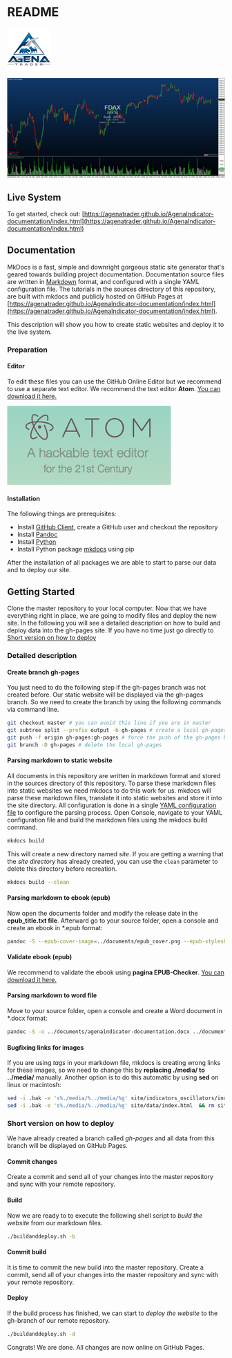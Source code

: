 # README



![AgenaTrader](.gitbook/assets/logo_100.png)

![](.gitbook/assets/volumerisefall.png)

## Live System



To get started, check out: [https://agenatrader.github.io/AgenaIndicator-documentation/index.html](https://agenatrader.github.io/AgenaIndicator-documentation/index.html)

## Documentation

MkDocs is a fast, simple and downright gorgeous static site generator that's geared towards building project documentation. Documentation source files are written in [Markdown](https://guides.github.com/features/mastering-markdown/) format, and configured with a single YAML configuration file. The tutorials in the sources directory of this repository, are built with mkdocs and publicly hosted on GitHub Pages at [https://agenatrader.github.io/AgenaIndicator-documentation/index.html](https://agenatrader.github.io/AgenaIndicator-documentation/index.html).

This description will show you how to create static websites and deploy it to the live system.

### Preparation

#### Editor

To edit these files you can use the GitHub Online Editor but we recommend to use a separate text editor. We recommend the text editor **Atom**. [You can download it here.](https://atom.io)

![Atom](.gitbook/assets/logo_atom.png)

#### Installation

The following things are prerequisites:

* Install [GitHub Client](https://desktop.github.com), create a GitHub user and checkout the repository
* Install [Pandoc](http://pandoc.org/installing.html)
* Install [Python](https://www.python.org/downloads/)
* Install Python package [mkdocs](http://www.mkdocs.org) using pip

After the installation of all packages we are able to start to parse our data and to deploy our site.

## Getting Started

Clone the master repository to your local computer. Now that we have everything right in place, we are going to modify files and deploy the new site. In the following you will see a detailed description on how to build and deploy data into the gh-pages site. If you have no time just go directly to [Short version on how to deploy](./#short-version-on-how-to-deploy)

### Detailed description

#### Create branch gh-pages

You just need to do the following step if the gh-pages branch was not created before. Our static website will be displayed via the gh-pages branch. So we need to create the branch by using the following commands via command line.

```bash
git checkout master # you can avoid this line if you are in master
git subtree split --prefix output -b gh-pages # create a local gh-pages branch containing the splitted output folder
git push -f origin gh-pages:gh-pages # force the push of the gh-pages branch to the remote gh-pages branch at origin
git branch -D gh-pages # delete the local gh-pages
```

#### Parsing markdown to static website

All documents in this repository are written in markdown format and stored in the sources directory of this repository. To parse these markdown files into static websites we need mkdocs to do this work for us. mkdocs will parse these markdown files, translate it into static websites and store it into the site directory. All configuration is done in a single [YAML configuration file](https://github.com/nicolasbobryuk/AgenaIndicator-documentation/tree/829eefa0621d83350323e7e7baf250923ff2d00e/mkdocs.yml) to configure the parsing process. Open Console, navigate to your YAML configuration file and build the markdown files using the mkdocs build command.

```bash
mkdocs build
```

This will create a new directory named _site_. If you are getting a warning that the _site directory_ has already created, you can use the `clean` parameter to delete this directory before recreation.

```bash
mkdocs build --clean
```

#### Parsing markdown to ebook \(epub\)

Now open the documents folder and modify the release date in the **epub\_title.txt file**. Afterward go to your source folder, open a console and create an ebook in \*.epub format:

```bash
pandoc -S --epub-cover-image=../documents/epub_cover.png --epub-stylesheet=../documents/epub_styles.css -o ../documents/agenaindicator-documentation.epub ../documents/epub_title.txt index.md data.md indicators_oscillators.md
```

#### Validate ebook \(epub\)

We recommend to validate the ebook using **pagina EPUB-Checker**. [You can download it here.](http://www.pagina-online.de/produkte/epub-checker/#c773)

#### Parsing markdown to word file

Move to your source folder, open a console and create a Word document in \*.docx format:

```bash
pandoc -S -o ../documents/agenaindicator-documentation.docx ../documents/epub_title.txt index.md data.md indicators_oscillators.md
```

#### Bugfixing links for images

If you are using  _tags_ in your markdown file, mkdocs is creating wrong links for these images, so we need to change this by **replacing ./media/ to ../media/** manually. Another option is to do this automatic by using **sed** on linux or macintosh:

```bash
sed -i .bak -e 's%./media/%../media/%g' site/indicators_oscillators/index.html  && rm site/indicators_oscillators/index.html.bak
sed -i .bak -e 's%./media/%../media/%g' site/data/index.html  && rm site/data/index.html.bak
```

### Short version on how to deploy

We have already created a branch called _gh-pages_ and all data from this branch will be displayed on GitHub Pages.

#### Commit changes

Create a commit and send all of your changes into the master repository and sync with your remote repository.

#### Build

Now we are ready to to execute the following shell script to _build the website_ from our markdown files.

```bash
./buildanddeploy.sh -b
```

#### Commit build

It is time to commit the new build into the master repository. Create a commit, send all of your changes into the master repository and sync with your remote repository.

#### Deploy

If the build process has finished, we can start to _deploy the website_ to the gh-branch of our remote repository.

```bash
./buildanddeploy.sh -d
```

Congrats! We are done. All changes are now online on GitHub Pages.

